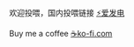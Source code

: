 欢迎投喂，国内投喂链接 [⚡爱发电](https://afdian.net/a/whimsy-ai)

Buy me a coffee  [☕ko-fi.com](https://ko-fi.com/whimsy_ai)
